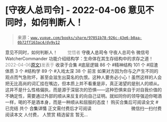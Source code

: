 # [守夜人总司令] - 2022-04-06 意见不同时，如何判断人！

> 来源：[`www.yuque.com/books/share/97051b78-926c-43e6-b0aa-0b72ff163ac4/dy9v12`](https://www.yuque.com/books/share/97051b78-926c-43e6-b0aa-0b72ff163ac4/dy9v12)

<ne-p id="520f42f3293818f927861ebbd5b15da4_p_0" data-lake-id="520f42f3293818f927861ebbd5b15da4_p_0"><ne-text id="u843d569f" style="color: rgb(51, 51, 51);">意见不同时，如何判断人！</ne-text></ne-p> <ne-p id="584a7f789160f72250cb345a2bb713cc" data-lake-id="584a7f789160f72250cb345a2bb713cc"><ne-text id="u734ba2f2" ne-fontsize="12" style="color: rgb(255, 255, 255);">原创</ne-text><ne-text id="u62279dfe" style="color: rgb(140, 140, 140);">觉悟者</ne-text> <ne-text id="u2b76c4e9" ne-fontsize="14">守夜人总司令</ne-text></ne-p> <ne-p id="d30d8681e6e3e9bb3bd35db0780f7458" data-lake-id="d30d8681e6e3e9bb3bd35db0780f7458"><ne-text id="u3c0762df" ne-fontsize="14" ne-bold="true" style="color: rgb(51, 51, 51);">守夜人总司令</ne-text></ne-p> <ne-p id="f12091b0b9cd52ae051096a12028a570" data-lake-id="f12091b0b9cd52ae051096a12028a570"><ne-text id="u3bad69ba" ne-fontsize="14" style="color: rgb(51, 51, 51);">微信号</ne-text><ne-text id="u74e2c5ea" ne-fontsize="14" style="color: rgb(51, 51, 51);">WatcherCommander</ne-text></ne-p> <ne-p id="8aea024f93a41e118b24b8e42deb7198" data-lake-id="8aea024f93a41e118b24b8e42deb7198"><ne-text id="ue23b112a" ne-fontsize="14" style="color: rgb(51, 51, 51);">功能介绍</ne-text><ne-text id="u0de08686" ne-fontsize="14" style="color: rgb(51, 51, 51);">结构学：生命体在其生存结构中的求存之道！</ne-text></ne-p> <ne-p id="a32b4a880994bd13c7c829a625baf62c" data-lake-id="a32b4a880994bd13c7c829a625baf62c"><ne-text id="uade86cfa" style="color: rgb(140, 140, 140);">2022-04-06</ne-text>[<ne-text id="u0d8c0d67" ne-fontsize="14">原文</ne-text>](https://mp.weixin.qq.com/s?__biz=MzAxNDk1NjI2Mw==&mid=2247488223&idx=1&sn=4860be32308a7b853142c8d799d2b678&chksm=9b8a3157acfdb841242ae974e7ea0dc1582191bb60e7ad12f98c37506e7ddcd62410d67707fc#rd))<ne-text id="u75978706" ne-fontsize="14" style="color: rgb(140, 140, 140);">发表于</ne-text></ne-p> <ne-p id="5179841b459ead8f50717a71397bd525" data-lake-id="5179841b459ead8f50717a71397bd525"><ne-text id="u795d7acd" style="color: rgb(51, 51, 51);">收录于合集</ne-text></ne-p> <ne-p id="bdc72c5c09d947d6da32a4f416a12e8d" data-lake-id="bdc72c5c09d947d6da32a4f416a12e8d"><ne-text id="u11cab3ab" style="color: rgb(51, 51, 51);">#底层逻辑 86 个</ne-text></ne-p> <ne-p id="6ecb621cbdd72bd4220ed916956d2c44" data-lake-id="6ecb621cbdd72bd4220ed916956d2c44"><ne-text id="udf8f5601" style="color: rgb(51, 51, 51);">#精神结构 101 个</ne-text></ne-p> <ne-p id="3151b2724858939dbd63df8b102ac5ad" data-lake-id="3151b2724858939dbd63df8b102ac5ad"><ne-text id="uccaf75cf" style="color: rgb(51, 51, 51);">#招渣体质 3 个</ne-text></ne-p> <ne-p id="db73139e8782b9132435c44f75478065" data-lake-id="db73139e8782b9132435c44f75478065"><ne-text id="uf9507b5d" style="color: rgb(51, 51, 51);">#结构学 89 个</ne-text></ne-p> <ne-p id="2b253e168e3b7fe4abd41691c74ea95c" data-lake-id="2b253e168e3b7fe4abd41691c74ea95c"><ne-text id="u5004cb62" style="color: rgb(51, 51, 51);">#入戏太深 38 个</ne-text></ne-p> <ne-p id="dceb5cc8df9ffb77bfb11376431825a2" data-lake-id="dceb5cc8df9ffb77bfb11376431825a2"><ne-text id="u377c93f1" style="color: rgb(51, 51, 51);">前言</ne-text></ne-p> <ne-p id="52298ee956873fc33367cd914f5968b3" data-lake-id="52298ee956873fc33367cd914f5968b3"><ne-text id="u27e7c59a" style="color: rgb(51, 51, 51);">如果对方因为你与之产生不同的观点而气急败坏，甚至会滋生出莫名的仇恨。这种人要务必小心！虽然这样的人会把无比高尚的词汇挂在嘴边，但本质上并不看重是非，真正渴望的是别人的顺从。这并不是什么性格偏执，而是源于深层次的恐惧——这种恐惧来自于对自我价值的不确定性，需要通过外部的顺从来反复的向自己证明。就如同你的领导强迫你喝酒一样，喝的不是酒本身，而是一种顺从和屈服的态度！</ne-text></ne-p> <ne-p id="af316803270aa6f80fd41bebc4098223" data-lake-id="af316803270aa6f80fd41bebc4098223" ne-alignment="center"><ne-text id="u042cd38c" style="color: rgb(51, 51, 51);">购买合集后可阅读全文</ne-text></ne-p> <ne-p id="2e54a889a860b79ac32fbbd608504fcf" data-lake-id="2e54a889a860b79ac32fbbd608504fcf" ne-alignment="center"><ne-text id="ucd1d525d" style="color: rgb(51, 51, 51);">#</ne-text></ne-p> <ne-p id="8b1da97848de128c220092c45853f2ab" data-lake-id="8b1da97848de128c220092c45853f2ab" ne-alignment="center"><ne-text id="ube1d5bde" style="color: rgb(51, 51, 51);">已完结 共个</ne-text></ne-p> <ne-p id="ae93fb8b67c0544ea3e8ff0a44e3673c" data-lake-id="ae93fb8b67c0544ea3e8ff0a44e3673c" ne-alignment="center"><ne-text id="u3296b894" ne-fontsize="16">合集详情</ne-text></ne-p> <ne-p id="67c6ba2ae09a64322813857afe24e3ee" data-lake-id="67c6ba2ae09a64322813857afe24e3ee" ne-alignment="center"><ne-text id="u04bf8d76" style="color: rgb(51, 51, 51);">正文需付费后才可阅读</ne-text></ne-p> <ne-p id="d9e1ca4bfde201e9a36b2d1829e316e2" data-lake-id="d9e1ca4bfde201e9a36b2d1829e316e2" ne-alignment="center"><ne-text id="u7c48b96d" style="color: rgb(255, 255, 255);">加载中</ne-text></ne-p> <ne-p id="3e92723e5bd6c1932d527f9f1892fb24" data-lake-id="3e92723e5bd6c1932d527f9f1892fb24" ne-alignment="center"><ne-text id="ue608c10e" style="color: rgb(255, 255, 255);"> 微信豆购买</ne-text></ne-p> <ne-p id="2433333822b47f92cdb999b670fd773f" data-lake-id="2433333822b47f92cdb999b670fd773f" ne-alignment="center"><ne-text id="u47cb296a" style="color: rgb(51, 51, 51);">微信扫一扫付费阅读本文</ne-text></ne-p> <ne-p id="b370b0bf2dac92bf3d6b00461acc3fb5" data-lake-id="b370b0bf2dac92bf3d6b00461acc3fb5" ne-alignment="center"><ne-text id="ua9b25678" ne-fontsize="13" style="color: rgb(51, 51, 51);">人付费， 人赞赏</ne-text></ne-p> <ne-h3 id="IMPkF" data-lake-id="IMPkF"><ne-heading-ext><ne-heading-anchor></ne-heading-anchor><ne-heading-fold></ne-heading-fold></ne-heading-ext><ne-heading-content><ne-text id="u7459a9e8" ne-fontsize="16" style="color: rgb(51, 51, 51);">精选留言</ne-text></ne-heading-content></ne-h3> <ne-p id="f4a85cb3287a757bd383bd3aa5f59ef7" data-lake-id="f4a85cb3287a757bd383bd3aa5f59ef7"><ne-text id="ucf3bcbff" style="color: rgb(51, 51, 51);">暂无...</ne-text></ne-p>